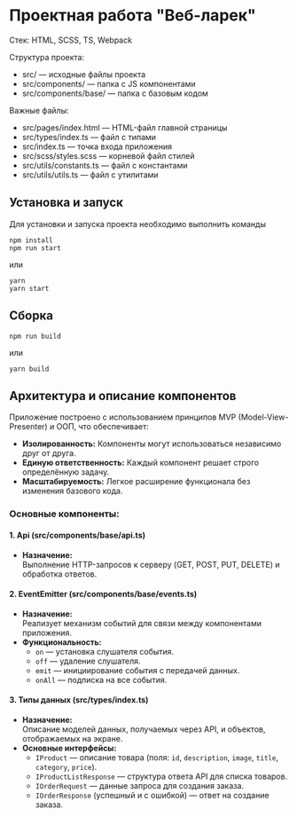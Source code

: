 # Проектная работа "Веб-ларек"

Стек: HTML, SCSS, TS, Webpack

Структура проекта:
- src/ — исходные файлы проекта
- src/components/ — папка с JS компонентами
- src/components/base/ — папка с базовым кодом

Важные файлы:
- src/pages/index.html — HTML-файл главной страницы
- src/types/index.ts — файл с типами
- src/index.ts — точка входа приложения
- src/scss/styles.scss — корневой файл стилей
- src/utils/constants.ts — файл с константами
- src/utils/utils.ts — файл с утилитами

## Установка и запуск
Для установки и запуска проекта необходимо выполнить команды

```
npm install
npm run start
```

или

```
yarn
yarn start
```
## Сборка

```
npm run build
```

или

```
yarn build
```

## Архитектура и описание компонентов

Приложение построено с использованием принципов MVP (Model-View-Presenter) и ООП, что обеспечивает:
- **Изолированность:** Компоненты могут использоваться независимо друг от друга.
- **Единую ответственность:** Каждый компонент решает строго определённую задачу.
- **Масштабируемость:** Легкое расширение функционала без изменения базового кода.

### Основные компоненты:

#### 1. **Api** (src/components/base/api.ts)
- **Назначение:**  
  Выполнение HTTP-запросов к серверу (GET, POST, PUT, DELETE) и обработка ответов.

#### 2. **EventEmitter** (src/components/base/events.ts)
- **Назначение:**  
  Реализует механизм событий для связи между компонентами приложения.
- **Функциональность:**  
  - `on` — установка слушателя события.  
  - `off` — удаление слушателя.  
  - `emit` — инициирование события с передачей данных.  
  - `onAll` — подписка на все события.

#### 3. **Типы данных** (src/types/index.ts)
- **Назначение:**  
  Описание моделей данных, получаемых через API, и объектов, отображаемых на экране.
- **Основные интерфейсы:**  
  - `IProduct` — описание товара (поля: `id`, `description`, `image`, `title`, `category`, `price`).  
  - `IProductListResponse` — структура ответа API для списка товаров.  
  - `IOrderRequest` — данные запроса для создания заказа.  
  - `IOrderResponse` (успешный и с ошибкой) — ответ на создание заказа.
